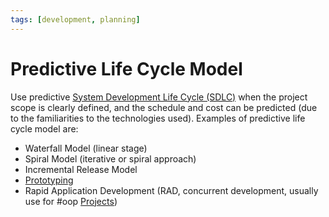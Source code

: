 ```yaml
---
tags: [development, planning]
---
```


# Predictive Life Cycle Model

Use predictive [System Development Life Cycle (SDLC)](202303251030.md) when the
project scope is clearly defined, and the schedule and cost can be predicted
(due to the familiarities to the technologies used). Examples of predictive life
cycle model are:
- Waterfall Model (linear stage)
- Spiral Model (iterative or spiral approach)
- Incremental Release Model
- [Prototyping](202207120959.md)
- Rapid Application Development (RAD, concurrent development, usually use for
  #oop [Projects](202303251004.md))
